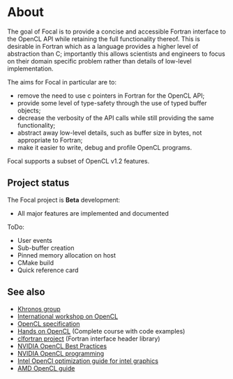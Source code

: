 # About

The goal of Focal is to provide a concise and accessible Fortran interface to the OpenCL API while retaining the full functionality thereof.
This is desirable in Fortran which as a language provides a higher level of abstraction than C; importantly this allows scientists and engineers to focus on their domain specific problem rather than details of low-level implementation.

The aims for Focal in particular are to:

- remove the need to use c pointers in Fortran for the OpenCL API;
- provide some level of type-safety through the use of typed buffer objects;
- decrease the verbosity of the API calls while still providing the same functionality;
- abstract away low-level details, such as buffer size in bytes, not appropriate to Fortran;
- make it easier to write, debug and profile OpenCL programs.

Focal supports a subset of OpenCL v1.2 features.

## Project status

The Focal project is __Beta__ development:

* All major features are implemented and documented

ToDo:

* User events
* Sub-buffer creation
* Pinned memory allocation on host
* CMake build
* Quick reference card

## See also

* [Khronos group](https://www.khronos.org/opencl/)
* [International workshop on OpenCL](https://www.iwocl.org/)
* [OpenCL specification](https://www.khronos.org/registry/OpenCL/specs/opencl-1.2.pdf)
* [Hands on OpenCL](https://handsonopencl.github.io/) (Complete course with code examples)
* [clfortran project](https://github.com/cass-support/clfortran) (Fortran interface header library)
* [NVIDIA OpenCL Best Practices](https://www.nvidia.com/content/cudazone/CUDABrowser/downloads/papers/NVIDIA_OpenCL_BestPracticesGuide.pdf)
* [NVIDIA OpenCL programming](https://www.nvidia.com/content/cudazone/CUDABrowser/downloads/papers/NVIDIA_OpenCL_BestPracticesGuide.pdf)
* [Intel OpenCl optimization guide for intel graphics](https://software.intel.com/en-us/iocl-opg)
* [AMD OpenCL guide](https://rocm-documentation.readthedocs.io/en/latest/Programming_Guides/Opencl-programming-guide.html)
